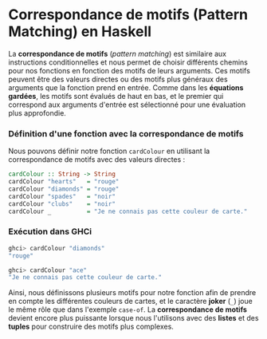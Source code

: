 # Correspondance de motifs (Pattern Matching) en Haskell

La **correspondance de motifs** (*pattern matching*) est similaire aux instructions conditionnelles et nous permet de choisir différents chemins pour nos fonctions en fonction des motifs de leurs arguments. Ces motifs peuvent être des valeurs directes ou des motifs plus généraux des arguments que la fonction prend en entrée. Comme dans les **équations gardées**, les motifs sont évalués de haut en bas, et le premier qui correspond aux arguments d'entrée est sélectionné pour une évaluation plus approfondie.

### **Définition d'une fonction avec la correspondance de motifs**
Nous pouvons définir notre fonction `cardColour` en utilisant la correspondance de motifs avec des valeurs directes :

```haskell
cardColour :: String -> String
cardColour "hearts"   = "rouge"
cardColour "diamonds" = "rouge"
cardColour "spades"   = "noir"
cardColour "clubs"    = "noir"
cardColour _          = "Je ne connais pas cette couleur de carte."
```

### **Exécution dans GHCi**
```haskell
ghci> cardColour "diamonds"
"rouge"

ghci> cardColour "ace"
"Je ne connais pas cette couleur de carte."
```

Ainsi, nous définissons plusieurs motifs pour notre fonction afin de prendre en compte les différentes couleurs de cartes, et le caractère **joker** (`_`) joue le même rôle que dans l'exemple `case-of`. La **correspondance de motifs** devient encore plus puissante lorsque nous l'utilisons avec des **listes** et des **tuples** pour construire des motifs plus complexes.
